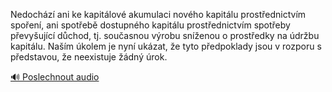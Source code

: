 
Nedochází ani ke kapitálové akumulaci nového kapitálu prostřednictvím spoření, ani spotřebě dostupného kapitálu prostřednictvím spotřeby převyšující důchod, tj. současnou výrobu sníženou o prostředky na údržbu kapitálu. Naším úkolem je nyní ukázat, že tyto předpoklady jsou v rozporu s představou, že neexistuje žádný úrok.

[🔊 Poslechnout audio](/data/7-paragraphs/audio/chapter_95/para_008-Nedochz-ani-ke-kapitlov-akumulaci-novho-kapit.mp3)
